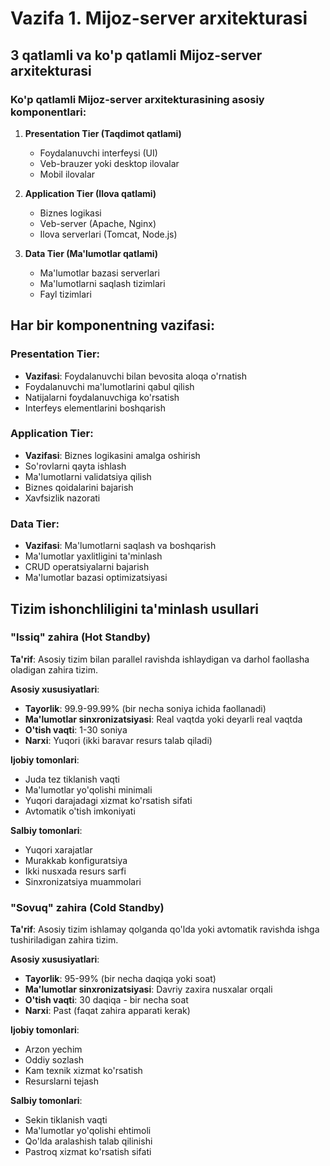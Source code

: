 # Vazifa 1. Mijoz-server arxitekturasi

## 3 qatlamli va ko'p qatlamli Mijoz-server arxitekturasi

### Ko'p qatlamli Mijoz-server arxitekturasining asosiy komponentlari:

1. **Presentation Tier (Taqdimot qatlami)**
   - Foydalanuvchi interfeysi (UI)
   - Veb-brauzer yoki desktop ilovalar
   - Mobil ilovalar

2. **Application Tier (Ilova qatlami)**
   - Biznes logikasi
   - Veb-server (Apache, Nginx)
   - Ilova serverlari (Tomcat, Node.js)

3. **Data Tier (Ma'lumotlar qatlami)**
   - Ma'lumotlar bazasi serverlari
   - Ma'lumotlarni saqlash tizimlari
   - Fayl tizimlari

## Har bir komponentning vazifasi:

### Presentation Tier:
- **Vazifasi**: Foydalanuvchi bilan bevosita aloqa o'rnatish
- Foydalanuvchi ma'lumotlarini qabul qilish
- Natijalarni foydalanuvchiga ko'rsatish
- Interfeys elementlarini boshqarish

### Application Tier:
- **Vazifasi**: Biznes logikasini amalga oshirish
- So'rovlarni qayta ishlash
- Ma'lumotlarni validatsiya qilish
- Biznes qoidalarini bajarish
- Xavfsizlik nazorati

### Data Tier:
- **Vazifasi**: Ma'lumotlarni saqlash va boshqarish
- Ma'lumotlar yaxlitligini ta'minlash
- CRUD operatsiyalarni bajarish
- Ma'lumotlar bazasi optimizatsiyasi

## Tizim ishonchliligini ta'minlash usullari

### "Issiq" zahira (Hot Standby)

**Ta'rif**: Asosiy tizim bilan parallel ravishda ishlaydigan va darhol faollasha oladigan zahira tizim.

**Asosiy xususiyatlari**:
- **Tayorlik**: 99.9-99.99% (bir necha soniya ichida faollanadi)
- **Ma'lumotlar sinxronizatsiyasi**: Real vaqtda yoki deyarli real vaqtda
- **O'tish vaqti**: 1-30 soniya
- **Narxi**: Yuqori (ikki baravar resurs talab qiladi)

**Ijobiy tomonlari**:
- Juda tez tiklanish vaqti
- Ma'lumotlar yo'qolishi minimali
- Yuqori darajadagi xizmat ko'rsatish sifati
- Avtomatik o'tish imkoniyati

**Salbiy tomonlari**:
- Yuqori xarajatlar
- Murakkab konfiguratsiya
- Ikki nusxada resurs sarfi
- Sinxronizatsiya muammolari

### "Sovuq" zahira (Cold Standby)

**Ta'rif**: Asosiy tizim ishlamay qolganda qo'lda yoki avtomatik ravishda ishga tushiriladigan zahira tizim.

**Asosiy xususiyatlari**:
- **Tayorlik**: 95-99% (bir necha daqiqa yoki soat)
- **Ma'lumotlar sinxronizatsiyasi**: Davriy zaxira nusxalar orqali
- **O'tish vaqti**: 30 daqiqa - bir necha soat
- **Narxi**: Past (faqat zahira apparati kerak)

**Ijobiy tomonlari**:
- Arzon yechim
- Oddiy sozlash
- Kam texnik xizmat ko'rsatish
- Resurslarni tejash

**Salbiy tomonlari**:
- Sekin tiklanish vaqti
- Ma'lumotlar yo'qolishi ehtimoli
- Qo'lda aralashish talab qilinishi
- Pastroq xizmat ko'rsatish sifati